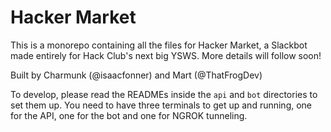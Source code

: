 # Hacker Market
This is a monorepo containing all the files for Hacker Market, a Slackbot made entirely for Hack Club's next big YSWS. More details will follow soon!

Built by Charmunk (@isaacfonner) and Mart (@ThatFrogDev)

To develop, please read the READMEs inside the `api` and `bot` directories to set them up. You need to have three terminals to get up and running, one for the API, one for the bot and one for NGROK tunneling.